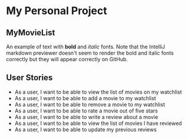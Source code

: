 # My Personal Project

## MyMovieList

An example of text with **bold** and *italic* fonts.  Note that the IntelliJ markdown previewer doesn't seem to render 
the bold and italic fonts correctly but they will appear correctly on GitHub.

## User Stories

- As a user, I want to be able to view the list of movies on my watchlist
- As a user, I want to be able to add a movie to my watchlist
- As a user, I want to be able to remove a movie to my watchlist
- As a user, I want to be able to rate a movie out of five stars 
- As a user, I want to be able to write a review about a movie
- As a user, I want to be able to view the list of movies I have reviewed
- As a user, I want to be able to update my previous reviews